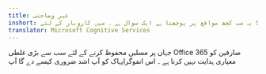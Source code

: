 ```yaml
---
title: غیر وضاحتی
inshort: یہ سب کچھ مواقع پر پوچھتا ہے ایک سوال ہے ۔ میں کاروبار کے لئے SharePoint یا onedrive کیلئے استعمال کرنا چاہئے؟
translator: Microsoft Cognitive Services
---
```



جہاں پر مسلیں محفوظ کرنے کے لئے سب سے بڑی غلطی Office 365 صارفین کو معیاری ہدایت نہیں کرنا ہے ۔ اس انفوگراپہاک کو آپ اشد ضروری کیسے دے گا آپ 


